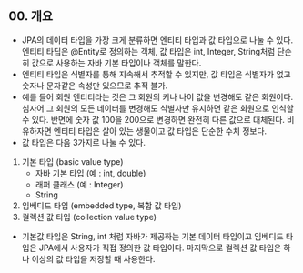## 00. 개요
- JPA의 데이터 타입을 가장 크게 분류하면 엔티티 타입과 값 타입으로 나눌 수 있다. 엔티티 타딥은 @Entity로 정의하는 객체, 값 타입은 int, Integer, String처럼 단순히 값으로 사용하는 자바 기본 타입이나 객체를 말한다.
- 엔티티 타입은 식별자를 통해 지속해서 추적할 수 있지만, 값 타입은 식별자가 없고 숫자나 문자같은 속성만 있으므로 추적 불가. 
- 예를 들어 회원 엔티티라는 것은 그 회원의 키나 나이 값을 변경해도 같은 회원이다. 심자어 그 회원의 모든 데이터를 변경해도 식별자만 유지하면 같은 회원으로 인식할 수 있다. 반면에 숫자 값 100을 200으로 변경하면 완전히
다른 값으로 대체된다. 비유하자면 엔티티 타입은 살아 있는 생물이고 값 타입은 단순한 수치 정보다.
- 값 타입은 다음 3가지로 나눌 수 있다.
1. 기본 타입 (basic value type)
   - 자바 기본 타입 (예 : int, double)
   - 래퍼 클래스 (예 : Integer)
   - String
2. 임베디드 타입 (embedded type, 복합 값 타입)
3. 컬렉션 값 타입 (collection value type)
- 기본값 타입은 String, int 처럼 자바가 제공하는 기본 데이터 타입이고 임베디드 타입은 JPA에서 사용자가 직접 정의한 값 타입이다. 마지막으로 컬렉션 값 타입은 하나 이상의 값 타입을 저장할 때 사용한다.


